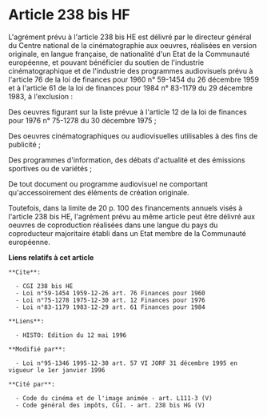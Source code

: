 # Article 238 bis HF

L'agrément prévu à l'article 238 bis HE est délivré par le directeur général du Centre national de la cinématographie aux
oeuvres, réalisées en version originale, en langue française, de nationalité d'un Etat de la Communauté européenne, et
pouvant bénéficier du soutien de l'industrie cinématographique et de l'industrie des programmes audiovisuels prévu à
l'article 76 de la loi de finances pour 1960 n° 59-1454 du 26 décembre 1959  et à l'article 61 de la loi de finances pour
1984 n° 83-1179 du 29 décembre 1983, à l'exclusion :

Des oeuvres figurant sur la liste prévue à l'article 12 de la loi de finances pour 1976 n° 75-1278 du 30 décembre 1975 ;

Des oeuvres cinématographiques ou audiovisuelles utilisables à des fins de publicité ;

Des programmes d'information, des débats d'actualité et des émissions sportives ou de variétés ;

De tout document ou programme audiovisuel ne comportant qu'accessoirement des éléments de création originale.

Toutefois, dans la limite de 20 p. 100 des financements annuels visés à l'article 238 bis HE, l'agrément prévu au même
article peut être délivré aux oeuvres de coproduction réalisées dans une langue du pays du coproducteur majoritaire établi
dans un Etat membre de la Communauté européenne.

**Liens relatifs à cet article**

	**Cite**:

	  - CGI 238 bis HE
	  - Loi n°59-1454 1959-12-26 art. 76 Finances pour 1960
	  - Loi n°75-1278 1975-12-30 art. 12 Finances pour 1976
	  - Loi n°83-1179 1983-12-29 art. 61 Finances pour 1984

	**Liens**:

	  - HISTO: Edition du 12 mai 1996

	**Modifié par**:

	  - Loi n°95-1346 1995-12-30 art. 57 VI JORF 31 décembre 1995 en vigueur le 1er janvier 1996

	**Cité par**:

	  - Code du cinéma et de l'image animée - art. L111-3 (V)
	  - Code général des impôts, CGI. - art. 238 bis HG (V)
